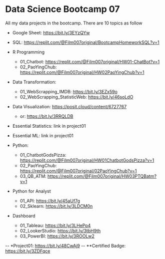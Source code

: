 # Data Science Bootcamp 07
All my data projects in the bootcamp. There are 10 topics as follow

 - Google Sheet: https://bit.ly/3EYzQYw
   
 - SQL: https://replit.com/@Film007original/BootcampHomeworkSQL?v=1
   
 - R Programming
   - 01_Chatbot: https://replit.com/@Film007original/HW01-ChatBot?v=1
   - 02_PaoYingChub: https://replit.com/@Film007original/HW02PaoYingChub?v=1

 - Data Transformation:
   - 01_WebScrapping_IMDB: https://bit.ly/3EZx59o
   - 02_WebScrapping_StatisticWeb: https://bit.ly/46soLdO

 - Data Visualization: https://posit.cloud/content/6727767
   - or: https://bit.ly/3RRQLDB
 
 - Essential Statistics: link in project01 
  
 - Essential ML: link in project01
  
 - Python:
   - 01_ChatbotGodsPizza: https://replit.com/@Film007original/HW01ChatbotGodsPizza?v=1
   - 02_PaoYingChub: https://replit.com/@Film007original/02PaoYingChub?v=1
   - 03_QB_ATM: https://replit.com/@Film007original/HW03PTQBatm?v=1
   
 - Python for Analyst
   - 01_API: https://bit.ly/45aUf7g
   - 02_Sklearn: https://bit.ly/3LDCM0n

   
 - Dashboard
   - 01_Tableau: https://bit.ly/3LHePp4
   - 02_LookerStudio: https://bit.ly/3tbH9th
   - 03_PowerBI: https://bit.ly/3ROOLw2

-- *Project01: https://bit.ly/48CwAj9
-- **Certified Badge: https://bit.ly/3ZDFqce
